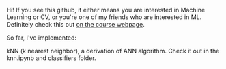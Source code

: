 Hi! If you see this github, it either means you are interested in Machine Learning or CV, or you're one of my friends who are interested in ML. Definitely check this out [on the course webpage](http://cs231n.github.io/). 



So far, I've implemented:

kNN (k nearest neighbor), a derivation of ANN algorithm. Check it out in the knn.ipynb and classifiers folder. 
